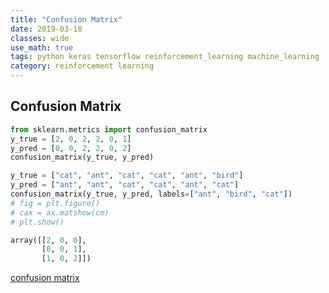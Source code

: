 ```yaml
---
title: "Confusion Matrix"
date: 2019-03-18
classes: wide
use_math: true
tags: python keras tensorflow reinforcement_learning machine_learning  GAN XGboost confusion_matrix 
category: reinforcement learning
---
```


## Confusion Matrix  

```python
from sklearn.metrics import confusion_matrix
y_true = [2, 0, 2, 2, 0, 1]
y_pred = [0, 0, 2, 2, 0, 2]
confusion_matrix(y_true, y_pred)

y_true = ["cat", "ant", "cat", "cat", "ant", "bird"]
y_pred = ["ant", "ant", "cat", "cat", "ant", "cat"]
confusion_matrix(y_true, y_pred, labels=["ant", "bird", "cat"])
# fig = plt.figure()
# cax = ax.matshow(cm)
# plt.show()

array([[2, 0, 0],
       [0, 0, 1],
       [1, 0, 2]])
```


[confusion matrix](https://stats.stackexchange.com/questions/95209/how-can-i-interpret-sklearn-confusion-matrix)

